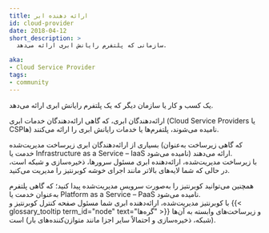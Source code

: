 ```yaml
---
title: ارائه دهنده ابر
id: cloud-provider
date: 2018-04-12
short_description: >
  سازمانی که پلتفرم رایانش ابری ارائه می‌دهد.

aka:
- Cloud Service Provider
tags:
- community
---
```

 یک کسب و کار یا سازمان دیگر که یک پلتفرم رایانش ابری ارائه می‌دهد.

<!--more-->

ارائه‌دهندگان ابری، که گاهی ارائه‌دهندگان خدمات ابری (Cloud Service Providers یا CSPها) نامیده می‌شوند، پلتفرم‌ها یا خدمات رایانش ابری را ارائه می‌کنند.

بسیاری از ارائه‌دهندگان ابری زیرساخت مدیریت‌شده (که گاهی زیرساخت به‌عنوان خدمت یا Infrastructure as a Service – IaaS نامیده می‌شود) ارائه می‌دهند.  
با زیرساخت مدیریت‌شده، ارائه‌دهنده ابری مسئول سرورها، ذخیره‌سازی و شبکه است، در حالی که شما لایه‌های بالاتر مانند اجرای خوشه کوبرنتیز را مدیریت می‌کنید.

همچنین می‌توانید کوبرنتیز را به‌صورت سرویس مدیریت‌شده پیدا کنید؛ که گاهی پلتفرم به‌عنوان خدمت یا Platform as a Service – PaaS نامیده می‌شود.  
با کوبرنتیز مدیریت‌شده، ارائه‌دهنده ابری شما مسئول صفحه کنترل کوبرنتیز و {{< glossary_tooltip term_id="node" text="گره‌ها" >}} و زیرساخت‌های وابسته به آن‌ها (شبکه، ذخیره‌سازی و احتمالاً سایر اجزا مانند متوازن‌کننده‌های بار) است.
